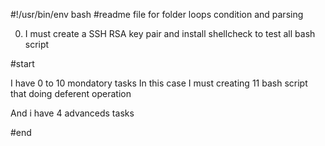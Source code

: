 #!/usr/bin/env bash
#readme file for folder loops condition and parsing 

0. I must create a SSH RSA key pair and install shellcheck to test all bash script

#start

I have 0 to 10 mondatory tasks 
In this case I must creating 11 bash script that doing deferent operation 

And i have 4 advanceds tasks

#end

